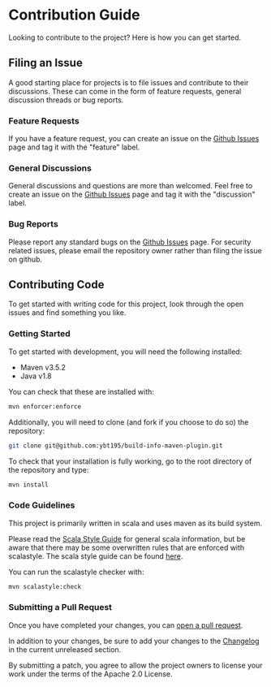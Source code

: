 # Contribution Guide

Looking to contribute to the project? Here is how you can get started.

## Filing an Issue

A good starting place for projects is to file issues and contribute to their discussions. These can come 
in the form of feature requests, general discussion threads or bug reports.

### Feature Requests

If you have a feature request, you can create an issue on the [Github Issues](https://github.com/ybt195/build-info-maven-plugin/issues) 
page and tag it with the "feature" label.

### General Discussions

General discussions and questions are more than welcomed. Feel free to create an issue on the 
[Github Issues](https://github.com/ybt195/build-info-maven-plugin/issues) page and tag it with the
"discussion" label.

### Bug Reports

Please report any standard bugs on the [Github Issues](https://github.com/ybt195/build-info-maven-plugin/issues) page.
For security related issues, please email the repository owner rather than filing the issue on github.

## Contributing Code

To get started with writing code for this project, look through the open issues and find something you like.

### Getting Started

To get started with development, you will need the following installed:
- Maven v3.5.2
- Java v1.8

You can check that these are installed with:
```bash
mvn enforcer:enforce
```

Additionally, you will need to clone (and fork if you choose to do so) the repository:
```bash
git clone git@github.com:ybt195/build-info-maven-plugin.git
```

To check that your installation is fully working, go to the root directory of the repository and type:
```bash
mvn install
```

### Code Guidelines

This project is primarily written in scala and uses maven as its build system.

Please read the [Scala Style Guide](https://docs.scala-lang.org/style/) for general scala information, but
be aware that there may be some overwritten rules that are enforced with scalastyle. The scala style
guide can be found [here](scalastyle-config.xml).

You can run the scalastyle checker with:

```bash
mvn scalastyle:check
```

### Submitting a Pull Request

Once you have completed your changes, you can [open a pull request](https://help.github.com/articles/about-pull-requests/).

In addition to your changes, be sure to add your changes to the [Changelog](CHANGELOG.md) in the current unreleased section.

By submitting a patch, you agree to allow the project owners to license your work under the terms of the Apache 2.0 License.
